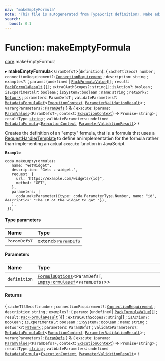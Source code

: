 ```yaml
---
nav: "makeEmptyFormula"
note: "This file is autogenerated from TypeScript definitions. Make edits to the comments in the TypeScript file and then run `make docs` to regenerate this file."
search:
  boost: 0.1
---
```

# Function: makeEmptyFormula

[core](../modules/core.md).makeEmptyFormula

▸ **makeEmptyFormula**<`ParamDefsT`\>(`definition`): { `cacheTtlSecs?`: `number` ; `connectionRequirement?`: [`ConnectionRequirement`](../enums/core.ConnectionRequirement.md) ; `description`: `string` ; `examples?`: { `params`: (`undefined` \| [`PackFormulaValue`](../types/core.PackFormulaValue.md))[] ; `result`: [`PackFormulaResult`](../types/core.PackFormulaResult.md)  }[] ; `extraOAuthScopes?`: `string`[] ; `isAction?`: `boolean` ; `isExperimental?`: `boolean` ; `isSystem?`: `boolean` ; `name`: `string` ; `network?`: [`Network`](../interfaces/core.Network.md) ; `parameters`: `ParamDefsT` ; `validateParameters?`: [`MetadataFormulaDef`](../types/core.MetadataFormulaDef.md)<[`ExecutionContext`](../interfaces/core.ExecutionContext.md), [`ParameterValidationResult`](../types/core.ParameterValidationResult.md)\> ; `varargParameters?`: [`ParamDefs`](../types/core.ParamDefs.md)  } & { `execute`: (`params`: [`ParamValues`](../types/core.ParamValues.md)<`ParamDefsT`\>, `context`: [`ExecutionContext`](../interfaces/core.ExecutionContext.md)) => `Promise`<`string`\> ; `resultType`: [`string`](../enums/core.Type.md#string) ; `validateParameters`: `undefined` \| [`MetadataFormula`](../types/core.MetadataFormula.md)<[`ExecutionContext`](../interfaces/core.ExecutionContext.md), [`ParameterValidationResult`](../types/core.ParameterValidationResult.md)\>  }

Creates the definition of an "empty" formula, that is, a formula that uses a [RequestHandlerTemplate](../interfaces/core.RequestHandlerTemplate.md)
to define an implementation for the formula rather than implementing an actual `execute` function
in JavaScript.

**`Example`**

```
coda.makeEmptyFormula({
   name: "GetWidget",
   description: "Gets a widget.",
   request: {
     url: "https://example.com/widgets/{id}",
     method: "GET",
   },
   parameters: [
     coda.makeParameter({type: coda.ParameterType.Number, name: "id", description: "The ID of the widget to get."}),
   ],
 }),
```

#### Type parameters

| Name | Type |
| :------ | :------ |
| `ParamDefsT` | extends [`ParamDefs`](../types/core.ParamDefs.md) |

#### Parameters

| Name | Type |
| :------ | :------ |
| `definition` | [`FormulaOptions`](../types/core.FormulaOptions.md)<`ParamDefsT`, [`EmptyFormulaDef`](../interfaces/core.EmptyFormulaDef.md)<`ParamDefsT`\>\> |

#### Returns

{ `cacheTtlSecs?`: `number` ; `connectionRequirement?`: [`ConnectionRequirement`](../enums/core.ConnectionRequirement.md) ; `description`: `string` ; `examples?`: { `params`: (`undefined` \| [`PackFormulaValue`](../types/core.PackFormulaValue.md))[] ; `result`: [`PackFormulaResult`](../types/core.PackFormulaResult.md)  }[] ; `extraOAuthScopes?`: `string`[] ; `isAction?`: `boolean` ; `isExperimental?`: `boolean` ; `isSystem?`: `boolean` ; `name`: `string` ; `network?`: [`Network`](../interfaces/core.Network.md) ; `parameters`: `ParamDefsT` ; `validateParameters?`: [`MetadataFormulaDef`](../types/core.MetadataFormulaDef.md)<[`ExecutionContext`](../interfaces/core.ExecutionContext.md), [`ParameterValidationResult`](../types/core.ParameterValidationResult.md)\> ; `varargParameters?`: [`ParamDefs`](../types/core.ParamDefs.md)  } & { `execute`: (`params`: [`ParamValues`](../types/core.ParamValues.md)<`ParamDefsT`\>, `context`: [`ExecutionContext`](../interfaces/core.ExecutionContext.md)) => `Promise`<`string`\> ; `resultType`: [`string`](../enums/core.Type.md#string) ; `validateParameters`: `undefined` \| [`MetadataFormula`](../types/core.MetadataFormula.md)<[`ExecutionContext`](../interfaces/core.ExecutionContext.md), [`ParameterValidationResult`](../types/core.ParameterValidationResult.md)\>  }
